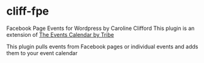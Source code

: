 # cliff-fpe
Facebook Page Events for Wordpress by Caroline Clifford
This plugin is an extension of [The Events Calendar by Tribe](https://wordpress.org/plugins/the-events-calendar/)

This plugin pulls events from Facebook pages or individual events and adds them to your event calendar


